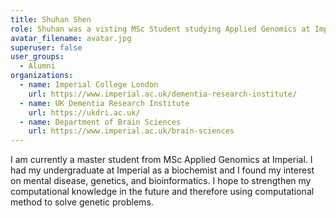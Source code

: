 ```yaml
---
title: Shuhan Shen
role: Shuhan was a visting MSc Student studying Applied Genomics at Imperial College London.
avatar_filename: avatar.jpg
superuser: false
user_groups:
  - Alumni
organizations:
  - name: Imperial College London
    url: https://www.imperial.ac.uk/dementia-research-institute/
  - name: UK Dementia Research Institute
    url: https://ukdri.ac.uk/
  - name: Department of Brain Sciences
    url: https://www.imperial.ac.uk/brain-sciences
---
```

I am currently a master student from MSc Applied Genomics at Imperial. I had my undergraduate at Imperial as a biochemist and I found my interest on mental disease, genetics, and bioinformatics. I hope to strengthen my computational knowledge in the future and therefore using computational method to solve genetic problems.
